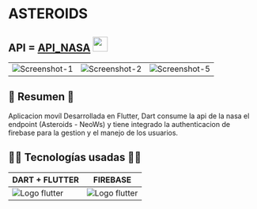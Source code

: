 # ASTEROIDS
## API = [API_NASA](https://api.nasa.gov/) <img class="usa-logo-img" src="https://api.nasa.gov/assets/img/favicons/favicon-192.png" width=30px> 

<table>
    <tr>
        <td><img src='https://i.postimg.cc/FzFCmJNf/Screenshot-1.png' border='0' alt='Screenshot-1'/></td>
        <td><img src='https://i.postimg.cc/zBrPtcQF/Screenshot-2.png' border='0' alt='Screenshot-2'/></td>
        <td><img src='https://i.postimg.cc/3wpcZTtw/Screenshot-5.png' border='0' alt='Screenshot-5'/></td>
    </tr>
</table>

## 📜 Resumen 📜
Aplicacion movíl Desarrollada en Flutter, Dart consume la api de la nasa el endpoint (Asteroids - NeoWs) y tiene integrado la authenticacion de firebase para la gestion y el manejo de los usuarios.

## 👨‍💻 Tecnologías usadas 👨‍💻

<table>
    <thead>
        <tr>
            <th> DART + FLUTTER</th>            
            <th> FIREBASE </th>
        </tr>
    </thead>
    <tbody>
        <tr>            
            <td><img src="https://terminalroot.com/assets/img/dart/flutter-dart.jpg" alt="Logo flutter"></td>
            <td><img src="https://admin.johnserrano.co/content/images/2021/01/Firebase.jpg" alt="Logo flutter"></td>            
        </tr>
    </tbody>
</table>
